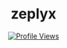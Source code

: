 <h1 align="center">zeplyx</h1>
<p align="center"></p>

<a href="https://github.com/zeplyyx">
  <p align="center">
    <img src="https://komarev.com/ghpvc/?username=zeplyyxv&color=blue" alt="Profile Views">
  </p>
</a>
